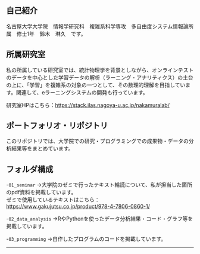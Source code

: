 ## 自己紹介

名古屋大学大学院　情報学研究科　複雑系科学専攻　多自由度システム情報論所属　修士1年　鈴木　琳久　です。

## 所属研究室

私の所属している研究室では、統計物理学を背景としながら、オンラインテストのデータを中心とした学習データの解析（ラーニング・アナリティクス）の土台の上に、「学習」を複雑系の対象の一つとして、その数理的理解を目指しています。関連して、eラーニングシステムの開発も行っています。<br>

研究室HPはこちら：https://stack.ilas.nagoya-u.ac.jp/nakamuralab/

## ポートフォリオ・リポジトリ

このリポジトリでは、大学院での研究・プログラミングでの成果物・データの分析結果等をまとめています。

## フォルダ構成
-`01_seminar` 
→大学院のゼミで行ったテキスト輪読について、私が担当した箇所のpdf資料を掲載しています。<br>
ゼミで使用しているテキストはこちら：https://www.gakujutsu.co.jp/product/978-4-7806-0860-1/

-`02_data_analysis` 
→RやPythonを使ったデータ分析結果・コード・グラフ等を掲載しています。

-`03_programming` 
→自作したプログラムのコードを掲載しています。

---
